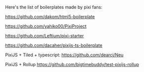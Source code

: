 Here's the list of boilerplates made by pixi fans:

https://github.com/dakom/html5-boilerplate

https://github.com/yahiko00/PixiProject

https://github.com/Leftium/pixi-starter

https://github.com/dacaher/pixijs-ts-boilerplate

PixiJS + Tiled + typescript: https://github.com/dearcj/Neu

PixiJS + Rollup https://github.com/bigtimebuddy/test-pixijs-rollup